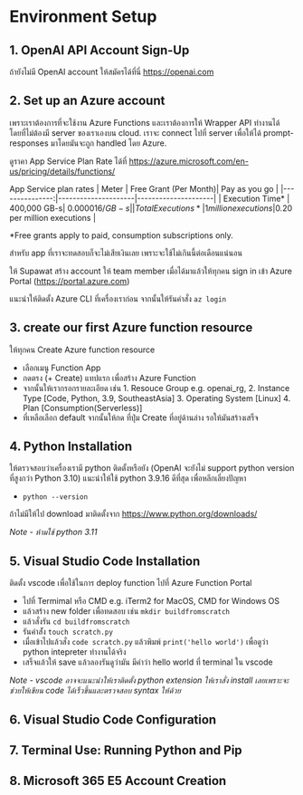 # Environment Setup

## 1. OpenAI API Account Sign-Up
ถ้ายังไม่มี OpenAI account ให้สมัครได้ที่นี่ https://openai.com 

## 2. Set up an Azure account
เพราะเราต้องการที่จะใช้งาน Azure Functions และเราต้องการให้ Wrapper API ทำงานได้โดยที่ไม่ต้องมี server ของเราเองบน cloud. เราจะ connect ไปที่ server เพื่อให้ได้ prompt-responses มาโดยมันจะถูก handled โดย Azure.

ดูราคา App Service Plan Rate ได้ที่ https://azure.microsoft.com/en-us/pricing/details/functions/ 

App Service plan rates
| Meter    | Free Grant (Per Month)| 	Pay as you go |
|---------------:|---------------------|---------------------| 
|   Execution Time* | 400,000 GB-s| $0.000016/GB-s |
|    Total Executions*| 	1 million executions  |$0.20 per million executions |

*Free grants apply to paid, consumption subscriptions only.

สำหรับ app ที่เราจะทดสอบก็จะไม่เสียเงินเลย เพราะจะใช้ไม่เกินนี้ต่อเดือนแน่นอน

ให้ Supawat สร้าง account ให้ team member เมื่อได้มาแล้วให้ทุกคน sign in เข้า Azure Portal (https://portal.azure.com)

แนะนำให้ติดตั้ง Azure CLI ที่เครื่องเราก่อน จากนั้นให้รันคำสั่ง `az login` 

## 3. create our first Azure function resource
ให้ทุกคน Create Azure function resource
  
- เลือกเมนู Function App 
- กดตรง (+ Create) แทปแรก เพื่อสร้าง Azure Function
- จากนั้นให้เรากรอกรายละเอียด เช่น 1. Resouce Group e.g. openai_rg, 2. Instance Type [Code, Python, 3.9, SoutheastAsia] 3. Operating System [Linux] 4. Plan [Consumption(Serverless)]
- ที่เหลือเลือก default จากนั้นให้กด ที่ปุ่ม Create ที่อยู่ด้านล่าง รอให้มันสร้างเสร็จ

## 4. Python Installation
ให้ตรวจสอบว่าเครื่องเรามี python ติดตั้งหรือยัง (OpenAI จะยังไม่ support python version ที่สูงกว่า Python 3.10) แนะนำให้ใช้ python 3.9.16 ดีที่สุด เพื่อหลีกเลี่ยงปัญหา
-  `python --version`

ถ้าไม่มีให้ไป download มาติดตั้งจาก https://www.python.org/downloads/

*Note - ห้ามใช้ python 3.11*

## 5. Visual Studio Code Installation
ติดตั้ง vscode เพื่อใช้ในการ deploy function ไปที่ Azure Function Portal

- ไปที่ Termimal หรือ CMD e.g. iTerm2 for MacOS, CMD for Windows OS
- แล้วสร้าง new folder เพื่อทดสอบ เช่น `mkdir buildfromscratch`
- แล้วสั่งรัน `cd buildfromscratch`
- รันคำส่ัง `touch scratch.py`
- เมื่อเข้าไปแล้วสั่ง `code scratch.py` แล้วพิมพ์ `print('hello world')` เพื่อดูว่า python intepreter ทำงานได้จริง
- เสร็จแล้วให้ save แล้วลองรันดูว่ามัน มีคำว่า hello world ที่ terminal ใน vscode

*Note - vscode อาจจะแนะนำให้เราติดตั้ง python extension ให้เราสั่ง install เลยเพราะจะช่วยให้เขียน code ได้เร็วขึ้นและตรวจสอบ syntax ให้ด้วย*

## 6. Visual Studio Code Configuration

## 7. Terminal Use: Running Python and Pip

## 8. Microsoft 365 E5 Account Creation

